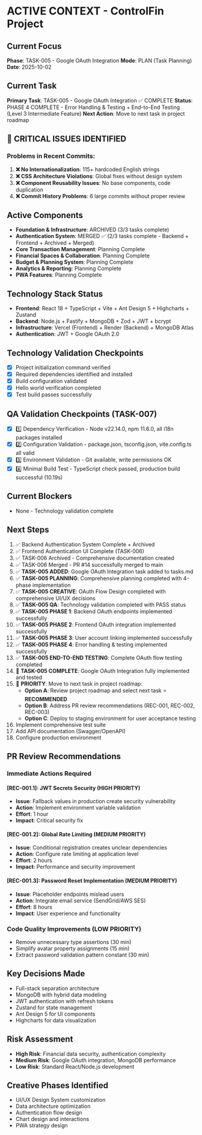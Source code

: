 # ACTIVE CONTEXT - ControlFin Project

## Current Focus

**Phase**: TASK-005 - Google OAuth Integration
**Mode**: PLAN (Task Planning)
**Date**: 2025-10-02

## Current Task

**Primary Task**: TASK-005 - Google OAuth Integration ✅ COMPLETE
**Status**: PHASE 4 COMPLETE - Error Handling & Testing + End-to-End Testing (Level 3 Intermediate Feature)
**Next Action**: Move to next task in project roadmap

## 🚨 CRITICAL ISSUES IDENTIFIED

### **Problems in Recent Commits:**

1. **❌ No Internationalization**: 115+ hardcoded English strings
2. **❌ CSS Architecture Violations**: Global fixes without design system
3. **❌ Component Reusability Issues**: No base components, code duplication
4. **❌ Commit History Problems**: 6 large commits without proper review

## Active Components

- **Foundation & Infrastructure**: ARCHIVED (3/3 tasks complete)
- **Authentication System**: MERGED ✅ (2/3 tasks complete - Backend + Frontend + Archived + Merged)
- **Core Transaction Management**: Planning Complete
- **Financial Spaces & Collaboration**: Planning Complete
- **Budget & Planning System**: Planning Complete
- **Analytics & Reporting**: Planning Complete
- **PWA Features**: Planning Complete

## Technology Stack Status

- **Frontend**: React 18 + TypeScript + Vite + Ant Design 5 + Highcharts + Zustand
- **Backend**: Node.js + Fastify + MongoDB + Zod + JWT + bcrypt
- **Infrastructure**: Vercel (Frontend) + Render (Backend) + MongoDB Atlas
- **Authentication**: JWT + Google OAuth 2.0

## Technology Validation Checkpoints

- [x] Project initialization command verified
- [x] Required dependencies identified and installed
- [x] Build configuration validated
- [x] Hello world verification completed
- [x] Test build passes successfully

## QA Validation Checkpoints (TASK-007)

- [x] 1️⃣ Dependency Verification - Node v22.14.0, npm 11.6.0, all i18n packages installed
- [x] 2️⃣ Configuration Validation - package.json, tsconfig.json, vite.config.ts all valid
- [x] 3️⃣ Environment Validation - Git available, write permissions OK
- [x] 4️⃣ Minimal Build Test - TypeScript check passed, production build successful (10.19s)

## Current Blockers

- None - Technology validation complete

## Next Steps

1. ✅ Backend Authentication System Complete + Archived
2. ✅ Frontend Authentication UI Complete (TASK-006)
3. ✅ TASK-006 Archived - Comprehensive documentation created
4. ✅ TASK-006 Merged - PR #14 successfully merged to main
5. ✅ **TASK-005 ADDED**: Google OAuth Integration task added to tasks.md
6. ✅ **TASK-005 PLANNING**: Comprehensive planning completed with 4-phase implementation
7. ✅ **TASK-005 CREATIVE**: OAuth Flow Design completed with comprehensive UI/UX decisions
8. ✅ **TASK-005 QA**: Technology validation completed with PASS status
9. ✅ **TASK-005 PHASE 1**: Backend OAuth endpoints implemented successfully
10. ✅ **TASK-005 PHASE 2**: Frontend OAuth integration implemented successfully
11. ✅ **TASK-005 PHASE 3**: User account linking implemented successfully
12. ✅ **TASK-005 PHASE 4**: Error handling & testing implemented successfully
13. ✅ **TASK-005 END-TO-END TESTING**: Complete OAuth flow testing completed
14. 🎉 **TASK-005 COMPLETE**: Google OAuth Integration fully implemented and tested
15. 🔄 **PRIORITY**: Move to next task in project roadmap:
    - **Option A**: Review project roadmap and select next task ⭐ **RECOMMENDED**
    - **Option B**: Address PR review recommendations (REC-001, REC-002, REC-003)
    - **Option C**: Deploy to staging environment for user acceptance testing
16. Implement comprehensive test suite
17. Add API documentation (Swagger/OpenAPI)
18. Configure production environment

## PR Review Recommendations

### Immediate Actions Required

#### [REC-001.1]: JWT Secrets Security (HIGH PRIORITY)

- **Issue**: Fallback values in production create security vulnerability
- **Action**: Implement environment variable validation
- **Effort**: 1 hour
- **Impact**: Critical security fix

#### [REC-001.2]: Global Rate Limiting (MEDIUM PRIORITY)

- **Issue**: Conditional registration creates unclear dependencies
- **Action**: Configure rate limiting at application level
- **Effort**: 2 hours
- **Impact**: Performance and security improvement

#### [REC-001.3]: Password Reset Implementation (MEDIUM PRIORITY)

- **Issue**: Placeholder endpoints mislead users
- **Action**: Integrate email service (SendGrid/AWS SES)
- **Effort**: 8 hours
- **Impact**: User experience and functionality

### Code Quality Improvements (LOW PRIORITY)

- Remove unnecessary type assertions (30 min)
- Simplify avatar property assignments (15 min)
- Extract password validation pattern constant (30 min)

## Key Decisions Made

- Full-stack separation architecture
- MongoDB with hybrid data modeling
- JWT authentication with refresh tokens
- Zustand for state management
- Ant Design 5 for UI components
- Highcharts for data visualization

## Risk Assessment

- **High Risk**: Financial data security, authentication complexity
- **Medium Risk**: Google OAuth integration, MongoDB performance
- **Low Risk**: Standard React/Node.js development

## Creative Phases Identified

- UI/UX Design System customization
- Data architecture optimization
- Authentication flow design
- Chart design and interactions
- PWA strategy design
